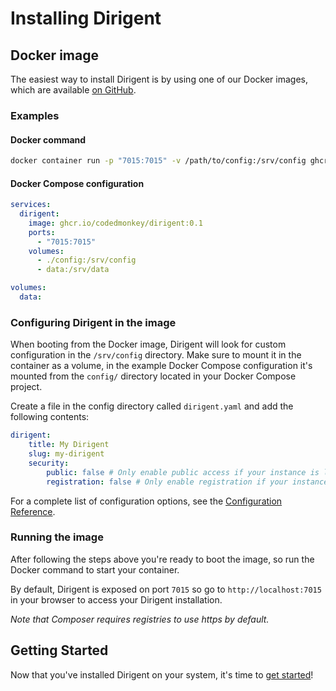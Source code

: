 # Installing Dirigent

## Docker image

The easiest way to install Dirigent is by using one of our Docker images, which are available [on GitHub][github-docker-images].

### Examples

#### Docker command

```bash
docker container run -p "7015:7015" -v /path/to/config:/srv/config ghcr.io/codedmonkey/dirigent:0.3
```

#### Docker Compose configuration

```yaml
services:
  dirigent:
    image: ghcr.io/codedmonkey/dirigent:0.1
    ports:
      - "7015:7015"
    volumes:
      - ./config:/srv/config
      - data:/srv/data

volumes:
  data:
```

### Configuring Dirigent in the image

When booting from the Docker image, Dirigent will look for custom configuration in the `/srv/config` directory. Make
sure to mount it in the container as a volume, in the example Docker Compose configuration it's mounted from the
`config/` directory located in your Docker Compose project.

Create a file in the config directory called `dirigent.yaml` and add the following contents:

```yaml
dirigent:
    title: My Dirigent
    slug: my-dirigent
    security:
        public: false # Only enable public access if your instance is located behind a firewall
        registration: false # Only enable registration if your instance is located behind a firewall
```

For a complete list of configuration options, see the [Configuration Reference][docs-configuration-reference].

### Running the image

After following the steps above you're ready to boot the image, so run the Docker command to start your
container.

By default, Dirigent is exposed on port `7015` so go to `http://localhost:7015` in your browser to access your
Dirigent installation.

_Note that Composer requires registries to use https by default._

## Getting Started

Now that you've installed Dirigent on your system, it's time to [get started][docs-getting-started]!

[docs-configuration-reference]: configuration-reference.md
[docs-getting-started]: getting-started.md
[github-docker-images]: https://github.com/codedmonkey/dirigent/pkgs/container/dirigent

